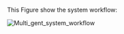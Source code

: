 This Figure show the system workflow:

![Multi_gent_system_workflow](https://github.com/user-attachments/assets/cd38f2b8-c832-4132-b5fd-1fbdfef10de9)

